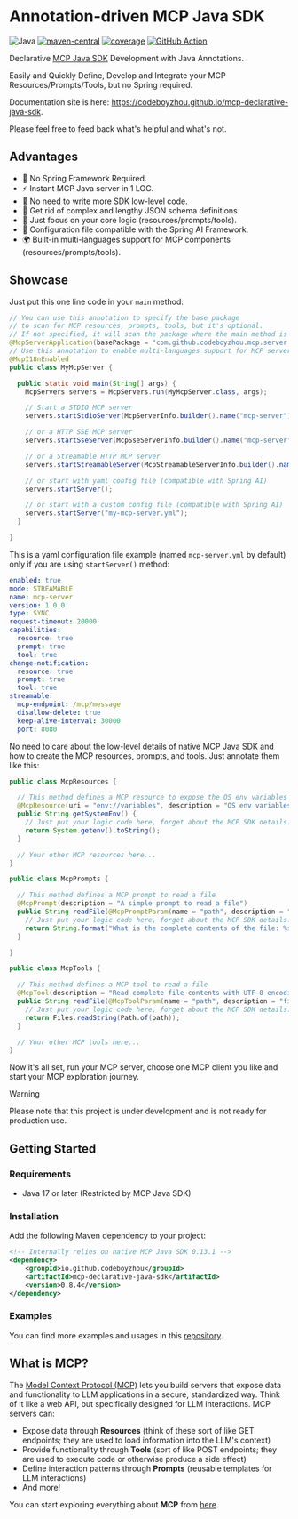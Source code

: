# Annotation-driven MCP Java SDK

![Java](https://img.shields.io/badge/Java-17+-blue)
[![maven-central](https://img.shields.io/maven-central/v/io.github.codeboyzhou/mcp-declarative-java-sdk?color=blue)](https://mvnrepository.com/artifact/io.github.codeboyzhou/mcp-declarative-java-sdk)
[![coverage](https://img.shields.io/codecov/c/github/codeboyzhou/mcp-declarative-java-sdk?logo=codecov&color=brightgreen)](https://app.codecov.io/github/codeboyzhou/mcp-declarative-java-sdk)
[![GitHub Action](https://github.com/codeboyzhou/mcp-declarative-java-sdk/actions/workflows/maven-build.yml/badge.svg)](https://github.com/codeboyzhou/mcp-declarative-java-sdk/actions/workflows/maven-build.yml)

Declarative [MCP Java SDK](https://github.com/modelcontextprotocol/java-sdk) Development with Java Annotations.

Easily and Quickly Define, Develop and Integrate your MCP Resources/Prompts/Tools, but no Spring required.

Documentation site is here: https://codeboyzhou.github.io/mcp-declarative-java-sdk.

Please feel free to feed back what's helpful and what's not.

## Advantages

- 🚫 No Spring Framework Required.
- ⚡  Instant MCP Java server in 1 LOC.
- 🎉 No need to write more SDK low-level code.
- 👏 Get rid of complex and lengthy JSON schema definitions.
- 🎯 Just focus on your core logic (resources/prompts/tools).
- 🔌 Configuration file compatible with the Spring AI Framework.
- 🌍 Built-in multi-languages support for MCP components (resources/prompts/tools).

## Showcase

Just put this one line code in your `main` method:

```java
// You can use this annotation to specify the base package
// to scan for MCP resources, prompts, tools, but it's optional.
// If not specified, it will scan the package where the main method is located.
@McpServerApplication(basePackage = "com.github.codeboyzhou.mcp.server.examples")
// Use this annotation to enable multi-languages support for MCP server components.
@McpI18nEnabled
public class MyMcpServer {

  public static void main(String[] args) {
    McpServers servers = McpServers.run(MyMcpServer.class, args);

    // Start a STDIO MCP server
    servers.startStdioServer(McpServerInfo.builder().name("mcp-server").version("1.0.0").build());

    // or a HTTP SSE MCP server
    servers.startSseServer(McpSseServerInfo.builder().name("mcp-server").version("1.0.0").port(8080).build());

    // or a Streamable HTTP MCP server
    servers.startStreamableServer(McpStreamableServerInfo.builder().name("mcp-server").version("1.0.0").port(8080).build());

    // or start with yaml config file (compatible with Spring AI)
    servers.startServer();

    // or start with a custom config file (compatible with Spring AI)
    servers.startServer("my-mcp-server.yml");
  }

}
```

This is a yaml configuration file example (named `mcp-server.yml` by default) only if you are using `startServer()` method:

```yaml
enabled: true
mode: STREAMABLE
name: mcp-server
version: 1.0.0
type: SYNC
request-timeout: 20000
capabilities:
  resource: true
  prompt: true
  tool: true
change-notification:
  resource: true
  prompt: true
  tool: true
streamable:
  mcp-endpoint: /mcp/message
  disallow-delete: true
  keep-alive-interval: 30000
  port: 8080
```

No need to care about the low-level details of native MCP Java SDK and how to create the MCP resources, prompts, and tools. Just annotate them like this:

```java
public class McpResources {

  // This method defines a MCP resource to expose the OS env variables
  @McpResource(uri = "env://variables", description = "OS env variables")
  public String getSystemEnv() {
    // Just put your logic code here, forget about the MCP SDK details.
    return System.getenv().toString();
  }

  // Your other MCP resources here...
}
```

```java
public class McpPrompts {

  // This method defines a MCP prompt to read a file
  @McpPrompt(description = "A simple prompt to read a file")
  public String readFile(@McpPromptParam(name = "path", description = "filepath", required = true) String path) {
    // Just put your logic code here, forget about the MCP SDK details.
    return String.format("What is the complete contents of the file: %s", path);
  }

}
```

```java
public class McpTools {

  // This method defines a MCP tool to read a file
  @McpTool(description = "Read complete file contents with UTF-8 encoding")
  public String readFile(@McpToolParam(name = "path", description = "filepath", required = true) String path) {
    // Just put your logic code here, forget about the MCP SDK details.
    return Files.readString(Path.of(path));
  }

  // Your other MCP tools here...
}
```

Now it's all set, run your MCP server, choose one MCP client you like and start your MCP exploration journey.

> [!WARNING]
> Please note that this project is under development and is not ready for production use.

## Getting Started

### Requirements

- Java 17 or later (Restricted by MCP Java SDK)

### Installation

Add the following Maven dependency to your project:

```xml
<!-- Internally relies on native MCP Java SDK 0.13.1 -->
<dependency>
    <groupId>io.github.codeboyzhou</groupId>
    <artifactId>mcp-declarative-java-sdk</artifactId>
    <version>0.8.4</version>
</dependency>
```

### Examples

You can find more examples and usages in this [repository](https://github.com/codeboyzhou/mcp-java-sdk-examples).

## What is MCP?

The [Model Context Protocol (MCP)](https://modelcontextprotocol.io) lets you build servers that expose data and functionality to LLM applications in a secure, standardized way. Think of it like a web API, but specifically designed for LLM interactions. MCP servers can:

- Expose data through **Resources** (think of these sort of like GET endpoints; they are used to load information into the LLM's context)
- Provide functionality through **Tools** (sort of like POST endpoints; they are used to execute code or otherwise produce a side effect)
- Define interaction patterns through **Prompts** (reusable templates for LLM interactions)
- And more!

You can start exploring everything about **MCP** from [here](https://modelcontextprotocol.io).
